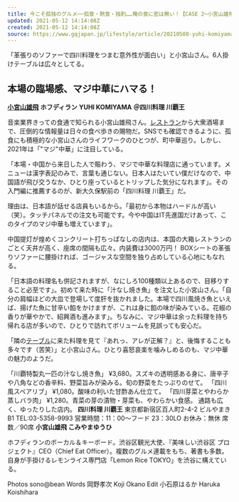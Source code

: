 ```yaml
---
title: 今こそ孤独のグルメ──孤食・黙食・独酌……俺の食に密は無い！【CASE 2─小宮山雄飛編】
updated: 2021-05-12 14:14:08Z
created: 2021-05-12 14:14:08Z
source: https://www.gqjapan.jp/lifestyle/article/20210508-yuhi-komiyama
---
```


「革張りのソファーで四川料理をつまむ意外性が面白い」と小宮山さん。6人掛けテーブルは広々としてる。

## 本場の臨場感、マジ中華にハマる！

[**小宮山雄飛**](https://gqjapan.jp/tag/yuhi-komiyama)  **ホフディラン**
**YUHI KOMIYAMA**  **＠四川料理 川覇王**

音楽業界きっての食通で知られる小宮山雄飛さん。[レストラン](https://gqjapan.jp/tag/%E3%83%AC%E3%82%B9%E3%83%88%E3%83%A9%E3%83%B3)から大衆酒場まで、圧倒的な情報量は日々の食べ歩きの賜物だ。SNSでも確認できるように、孤食にも積極的な小宮山さんのライフワークのひとつが、町中華巡り。しかし、2021年は「"マジ"中華」に注目している。

「本場・中国から来日した人で賑わう、マジで中華な料理店に通っています。メニューは漢字表記のみで、言葉も通じない。日本人はたいてい僕だけなので、中国語が飛び交うなか、ひとり座っているとトリップした気分になれます」。その入門編に推薦するのが、新大久保駅前の「四川料理 川覇王」だ。

理由は、日本語が話せる店員もいるから。「最初から本物はハードルが高い（笑）。タッチパネルでの注文も可能です。今や中国はIT先進国だけあって、このタイプのマジ中華も増えています」。

中国提灯が煌めくコンクリート打ちっぱなしの店内は、本国の大箱レストランのごとく天井が高く、座席の間隔も広々。内装費は3000万円！ BOXシートの革張りソファーに腰掛ければ、ゴージャスな空間を独り占めしている心地にもなれる。

「日本語の料理名も併記されますが、なにしろ100種類以上あるので、目移りすること必至です」。初めて来た時に「汁なし焼き魚」を注文した小宮山さん。「自分の肩幅ほどの大皿で登場して度肝を抜かれました。本場で四川風焼き魚といえば、揚げた魚に甘辛い餡をかけますが、これは身に餡の味が染みている。花椒の香りが華やかで、紹興酒も進みます」。ちなみに、マジ中華は余った料理を持ち帰れる店が多いので、ひとりで訪れてボリュームを見誤っても安心だ。

「隣の[テーブル](https://gqjapan.jp/tag/table)に来た料理を見て『あれっ、アレが正解？』と、後悔することも多々です（苦笑）」と小宮山さん。ひとり喜怒哀楽を噛みしめるのも、マジ中華の魅力のようだ。

「川覇特製丸一匹の汁なし焼き魚」 ¥3,680。スズキの透明感ある身に、唐辛子や八角などの香辛料、野菜旨みが染みる。旬の野菜をたっぷりのせて。
「四川風スペアリブ」 ¥1,080。酸味の利いた甘酢あん仕立て。
「四川芽菜とやわらか蒸しバラ肉」 ¥1,280。青菜の芽の漬物・芽菜も、やわらかい食感。
通路も広く、ゆったりした店内。
**四川料理 川覇王**
東京都新宿区百人町2-4-2 ビルやまき B1
TEL:03-5358-9993
営業時間：11：00〜フード 23：30LO
お休み：無休
席数／90席
**小宮山雄飛 こみやまゆうひ**

ホフディランのボーカル＆キーボード。渋谷区観光大使、『美味しい渋谷区 プロジェクト』CEO（Chief Eat Officer）。複数のグルメ連載をもち、著書も多数。自身が手掛けるレモンライス専門店「Lemon Rice TOKYO」を渋谷に構えている。

Photos sono@bean
Words 岡野孝次 Koji Okano
Edit 小石原はるか Haruka Koishihara
